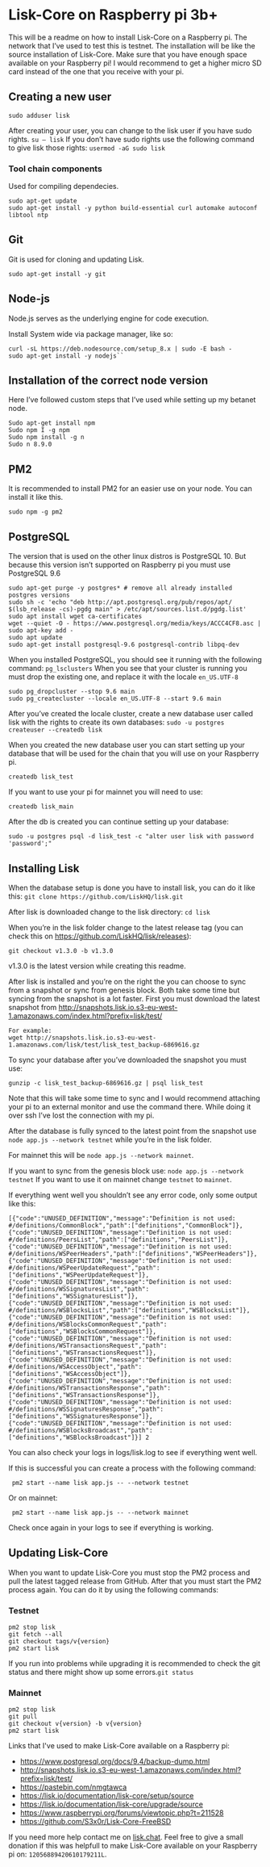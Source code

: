 # Lisk-Core on Raspberry pi 3b+

This will be a readme on how to install Lisk-Core on a Raspberry pi. The network that I’ve used to test this is testnet.
The installation will be like the source installation of Lisk-Core.
Make sure that you have enough space available on your Raspberry pi! I would recommend to get a higher micro SD card instead of the one that you receive with your pi.
## Creating a new user
` sudo adduser lisk `

After creating your user, you can change to the lisk user if you have sudo rights.
` su – lisk `
If you don’t have sudo rights use the following command to give lisk those rights:
` usermod -aG sudo lisk ` 
### Tool chain components
Used for compiling dependecies.
```
sudo apt-get update
sudo apt-get install -y python build-essential curl automake autoconf libtool ntp
```
## Git
Git is used for cloning and updating Lisk.

` sudo apt-get install -y git `
## Node-js
Node.js serves as the underlying engine for code execution.

Install System wide via package manager, like so:
```
curl -sL https://deb.nodesource.com/setup_8.x | sudo -E bash -
sudo apt-get install -y nodejs``
```
## Installation of the correct node version
Here I’ve followed custom steps that I’ve used while setting up my betanet node.
```
Sudo apt-get install npm
Sudo npm I -g npm
Sudo npm install -g n
Sudo n 8.9.0
```

## PM2
It is recommended to install PM2 for an easier use on your node. You can install it like this.

` sudo npm -g pm2 `
## PostgreSQL
The version that is used on the other linux distros is PostgreSQL 10. But because this version isn’t supported on Raspberry pi you must use PostgreSQL 9.6
```
sudo apt-get purge -y postgres* # remove all already installed postgres versions
sudo sh -c 'echo "deb http://apt.postgresql.org/pub/repos/apt/ $(lsb_release -cs)-pgdg main" > /etc/apt/sources.list.d/pgdg.list'
sudo apt install wget ca-certificates
wget --quiet -O - https://www.postgresql.org/media/keys/ACCC4CF8.asc | sudo apt-key add -
sudo apt update
sudo apt-get install postgresql-9.6 postgresql-contrib libpq-dev
```
When you installed PostgreSQL, you should see it running with the following command:
` pg_lsclusters `
When you see that your cluster is running you must drop the existing one, and replace it with the locale ` en_US.UTF-8 `
```
sudo pg_dropcluster --stop 9.6 main
sudo pg_createcluster --locale en_US.UTF-8 --start 9.6 main
```
After you’ve created the locale cluster, create a new database user called lisk with the rights to create its own databases:
` sudo -u postgres createuser --createdb lisk `

When you created the new database user you can start setting up your database that will be used for the chain that you will use on your Raspberry pi.

` createdb lisk_test `

If you want to use your pi for mainnet you will need to use: 

` createdb lisk_main `

After the db is created you can continue setting up your database:

` sudo -u postgres psql -d lisk_test -c "alter user lisk with password 'password';" `

## Installing Lisk
When the database setup is done you have to install lisk, you can do it like this:
` git clone https://github.com/LiskHQ/lisk.git `

After lisk is downloaded change to the lisk directory:
` cd lisk `

When you’re in the lisk folder change to the latest release tag (you can check this on https://github.com/LiskHQ/lisk/releases):

`git checkout v1.3.0 -b v1.3.0`

v1.3.0 is the latest version while creating this readme.

After lisk is installed and you’re on the right the you can choose to sync from a snapshot or sync from genesis block.
Both take some time but syncing from the snapshot is a lot faster.
First you must download the latest snapshot from http://snapshots.lisk.io.s3-eu-west-1.amazonaws.com/index.html?prefix=lisk/test/ 
```
For example:
wget http://snapshots.lisk.io.s3-eu-west-1.amazonaws.com/lisk/test/lisk_test_backup-6869616.gz
```
To sync your database after you’ve downloaded the snapshot you must use: 

` gunzip -c lisk_test_backup-6869616.gz | psql lisk_test `

Note that this will take some time to sync and I would recommend attaching your pi to an external monitor and use the command there. While doing it over ssh I’ve lost the connection with my pi. 

After the database is fully synced to the latest point from the snapshot use ` node app.js --network testnet ` while you’re in the lisk folder.

For mainnet this will be ` node app.js --network mainnet `.

If you want to sync from the genesis block use:
` node app.js --network testnet `
If you want to use it on mainnet change ` testnet ` to ` mainnet `.

If everything went well you shouldn’t see any error code, only some output like this:
```
[{"code":"UNUSED_DEFINITION","message":"Definition is not used: #/definitions/CommonBlock","path":["definitions","CommonBlock"]},{"code":"UNUSED_DEFINITION","message":"Definition is not used: #/definitions/PeersList","path":["definitions","PeersList"]},{"code":"UNUSED_DEFINITION","message":"Definition is not used: #/definitions/WSPeerHeaders","path":["definitions","WSPeerHeaders"]},{"code":"UNUSED_DEFINITION","message":"Definition is not used: #/definitions/WSPeerUpdateRequest","path":["definitions","WSPeerUpdateRequest"]},{"code":"UNUSED_DEFINITION","message":"Definition is not used: #/definitions/WSSignaturesList","path":["definitions","WSSignaturesList"]},{"code":"UNUSED_DEFINITION","message":"Definition is not used: #/definitions/WSBlocksList","path":["definitions","WSBlocksList"]},{"code":"UNUSED_DEFINITION","message":"Definition is not used: #/definitions/WSBlocksCommonRequest","path":["definitions","WSBlocksCommonRequest"]},{"code":"UNUSED_DEFINITION","message":"Definition is not used: #/definitions/WSTransactionsRequest","path":["definitions","WSTransactionsRequest"]},{"code":"UNUSED_DEFINITION","message":"Definition is not used: #/definitions/WSAccessObject","path":["definitions","WSAccessObject"]},{"code":"UNUSED_DEFINITION","message":"Definition is not used: #/definitions/WSTransactionsResponse","path":["definitions","WSTransactionsResponse"]},{"code":"UNUSED_DEFINITION","message":"Definition is not used: #/definitions/WSSignaturesResponse","path":["definitions","WSSignaturesResponse"]},{"code":"UNUSED_DEFINITION","message":"Definition is not used: #/definitions/WSBlocksBroadcast","path":["definitions","WSBlocksBroadcast"]}] 2
```
You can also check your logs in logs/lisk.log to see if everything went well.

If this is successful you can create a process with the following command:

`  pm2 start --name lisk app.js -- --network testnet `

Or on mainnet:

`  pm2 start --name lisk app.js -- --network mainnet `

Check once again in your logs to see if everything is working.

## Updating Lisk-Core

When you want to update Lisk-Core you must stop the PM2 process and pull the latest tagged release from GitHub. After that you must start the PM2 process again. You can do it by using the following commands:

### Testnet
```
pm2 stop lisk
git fetch --all
git checkout tags/v{version}
pm2 start lisk
```

If you run into problems while upgrading it is recommended to check the git status and there might show up some errors.` git status `

### Mainnet

```
pm2 stop lisk
git pull
git checkout v{version} -b v{version}
pm2 start lisk
```

Links that I've used to make Lisk-Core available on a Raspberry pi:
- https://www.postgresql.org/docs/9.4/backup-dump.html
- http://snapshots.lisk.io.s3-eu-west-1.amazonaws.com/index.html?prefix=lisk/test/
- https://pastebin.com/nmgtawca
- https://lisk.io/documentation/lisk-core/setup/source
- https://lisk.io/documentation/lisk-core/upgrade/source
- https://www.raspberrypi.org/forums/viewtopic.php?t=211528
- https://github.com/S3x0r/Lisk-Core-FreeBSD

If you need more help contact me on [lisk.chat](https://lisk.chat/direct/zOwn3Ds).
Feel free to give a small donation if this was helpfull to make Lisk-Core available on your Raspberry pi on: `12056889420610179211L`.
